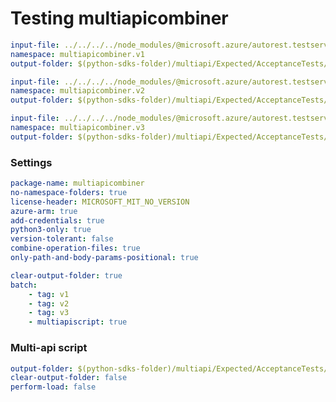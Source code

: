 # Testing multiapicombiner


``` yaml $(tag) == 'v1'
input-file: ../../../../node_modules/@microsoft.azure/autorest.testserver/swagger/multiapi-v1.json
namespace: multiapicombiner.v1
output-folder: $(python-sdks-folder)/multiapi/Expected/AcceptanceTests/multiapicombiner/multiapicombiner/v1
```

``` yaml $(tag) == 'v2'
input-file: ../../../../node_modules/@microsoft.azure/autorest.testserver/swagger/multiapi-v2.json
namespace: multiapicombiner.v2
output-folder: $(python-sdks-folder)/multiapi/Expected/AcceptanceTests/multiapicombiner/multiapicombiner/v2
```

``` yaml $(tag) == 'v3'
input-file: ../../../../node_modules/@microsoft.azure/autorest.testserver/swagger/multiapi-v3.json
namespace: multiapicombiner.v3
output-folder: $(python-sdks-folder)/multiapi/Expected/AcceptanceTests/multiapicombiner/multiapicombiner/v3
```

### Settings
``` yaml
package-name: multiapicombiner
no-namespace-folders: true
license-header: MICROSOFT_MIT_NO_VERSION
azure-arm: true
add-credentials: true
python3-only: true
version-tolerant: false
combine-operation-files: true
only-path-and-body-params-positional: true
```

``` yaml $(multiapi)
clear-output-folder: true
batch:
    - tag: v1
    - tag: v2
    - tag: v3
    - multiapiscript: true
```

### Multi-api script

``` yaml $(multiapiscript)
output-folder: $(python-sdks-folder)/multiapi/Expected/AcceptanceTests/multiapicombiner/multiapicombiner/
clear-output-folder: false
perform-load: false
```
